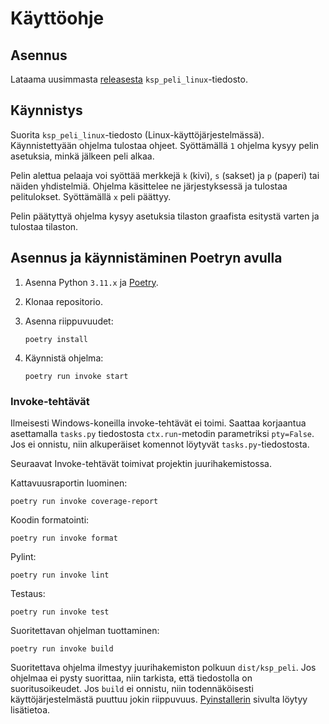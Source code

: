 # Käyttöohje

## Asennus

Lataama uusimmasta [releasesta](https://github.com/TheJiahao/kivi-sakset-paperi-tekoaly/releases/tag/loppupalautus) `ksp_peli_linux`-tiedosto.

## Käynnistys

Suorita `ksp_peli_linux`-tiedosto (Linux-käyttöjärjestelmässä).
Käynnistettyään ohjelma tulostaa ohjeet.
Syöttämällä `1` ohjelma kysyy pelin asetuksia, minkä jälkeen peli alkaa.

Pelin alettua pelaaja voi syöttää merkkejä `k` (kivi), `s` (sakset) ja `p` (paperi) tai näiden yhdistelmiä.
Ohjelma käsittelee ne järjestyksessä ja tulostaa pelitulokset.
Syöttämällä `x` peli päättyy.

Pelin päätyttyä ohjelma kysyy asetuksia tilaston graafista esitystä varten ja tulostaa tilaston.

## Asennus ja käynnistäminen Poetryn avulla

1. Asenna Python `3.11.x` ja [Poetry](https://python-poetry.org/).
2. Klonaa repositorio.
3. Asenna riippuvuudet:

    ```shell
    poetry install
    ```

4. Käynnistä ohjelma:

    ```shell
    poetry run invoke start
    ```

### Invoke-tehtävät

Ilmeisesti Windows-koneilla invoke-tehtävät ei toimi.
Saattaa korjaantua asettamalla `tasks.py` tiedostosta `ctx.run`-metodin parametriksi `pty=False`.
Jos ei onnistu, niin alkuperäiset komennot löytyvät `tasks.py`-tiedostosta.

Seuraavat Invoke-tehtävät toimivat projektin juurihakemistossa.

Kattavuusraportin luominen:

```shell
poetry run invoke coverage-report
```

Koodin formatointi:

```shell
poetry run invoke format
```

Pylint:

```shell
poetry run invoke lint
```

Testaus:

```shell
poetry run invoke test
```

Suoritettavan ohjelman tuottaminen:

```shell
poetry run invoke build
```

Suoritettava ohjelma ilmestyy juurihakemiston polkuun `dist/ksp_peli`.
Jos ohjelmaa ei pysty suorittaa, niin tarkista, että tiedostolla on suoritusoikeudet.
Jos `build` ei onnistu, niin todennäköisesti käyttöjärjestelmästä puuttuu jokin riippuvuus.
[Pyinstallerin](https://pyinstaller.org/en/stable/index.html) sivulta löytyy lisätietoa.
